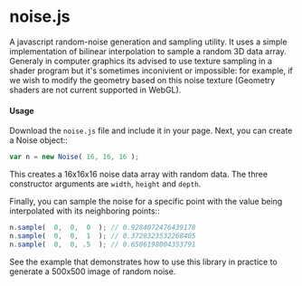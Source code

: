 noise.js
========

A javascript random-noise generation and sampling utility. It uses a simple
implementation of bilinear interpolation to sample a random 3D data array. 
Generaly in computer graphics its advised to use texture sampling in a shader
program but it's sometimes inconivient or impossible: for example, if we wish
to modify the geometry based on this noise texture (Geometry shaders are not 
current supported in WebGL). 


#### Usage

Download the `noise.js` file and include it in your page. Next, you can 
create a Noise object::

```javascript
var n = new Noise( 16, 16, 16 );
```

This creates a 16x16x16 noise data array with random data. The three 
constructor arguments are `width`, `height` and `depth`.

Finally, you can sample the noise for a specific point with the value
being interpolated with its neighboring points::

```javascript
n.sample(  0,  0,  0  ); // 0.9284072476439178
n.sample(  0,  0,  1  ); // 0.3728323532268405
n.sample(  0,  0, .5  ); // 0.6506198004353791
```

See the example that demonstrates how to use this library in practice to
generate a 500x500 image of random noise.
